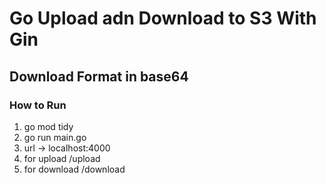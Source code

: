 # Go Upload adn Download to S3 With Gin 

## Download Format in base64

### How to Run

1. go mod tidy
2. go run main.go
3. url -> localhost:4000
4. for upload  /upload
5. for download /download